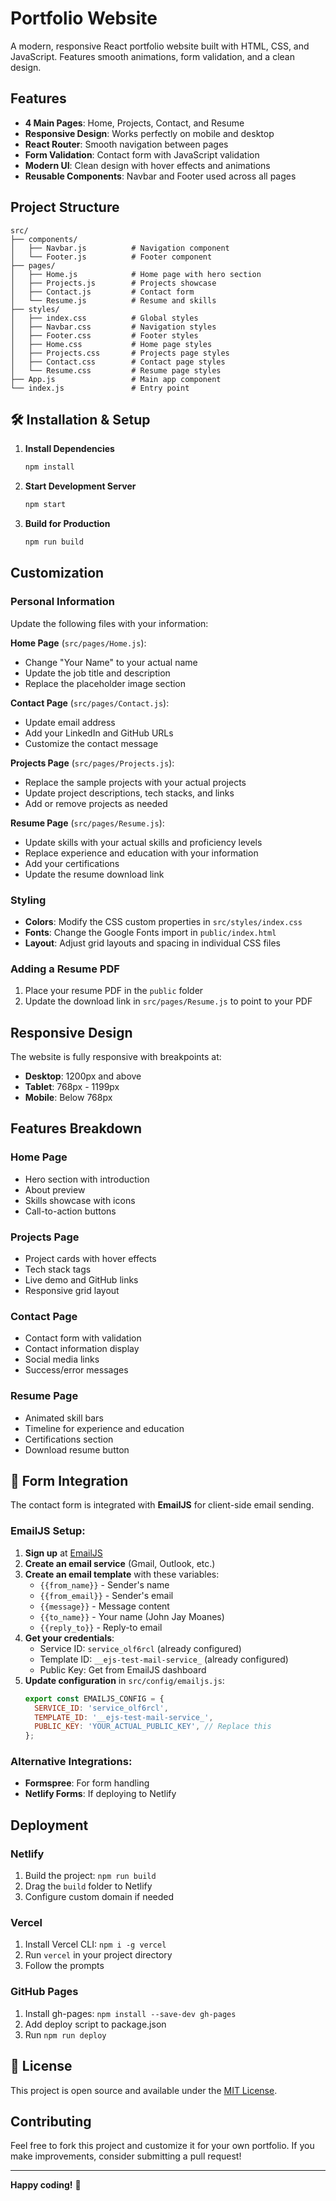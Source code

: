 # Portfolio Website

A modern, responsive React portfolio website built with HTML, CSS, and JavaScript. Features smooth animations, form validation, and a clean design.

##  Features

- **4 Main Pages**: Home, Projects, Contact, and Resume
- **Responsive Design**: Works perfectly on mobile and desktop
- **React Router**: Smooth navigation between pages
- **Form Validation**: Contact form with JavaScript validation
- **Modern UI**: Clean design with hover effects and animations
- **Reusable Components**: Navbar and Footer used across all pages

##  Project Structure

```
src/
├── components/
│   ├── Navbar.js          # Navigation component
│   └── Footer.js          # Footer component
├── pages/
│   ├── Home.js            # Home page with hero section
│   ├── Projects.js        # Projects showcase
│   ├── Contact.js         # Contact form
│   └── Resume.js          # Resume and skills
├── styles/
│   ├── index.css          # Global styles
│   ├── Navbar.css         # Navigation styles
│   ├── Footer.css         # Footer styles
│   ├── Home.css           # Home page styles
│   ├── Projects.css       # Projects page styles
│   ├── Contact.css        # Contact page styles
│   └── Resume.css         # Resume page styles
├── App.js                 # Main app component
└── index.js               # Entry point
```

## 🛠️ Installation & Setup

1. **Install Dependencies**
   ```bash
   npm install
   ```

2. **Start Development Server**
   ```bash
   npm start
   ```

3. **Build for Production**
   ```bash
   npm run build
   ```

##  Customization

### Personal Information
Update the following files with your information:

**Home Page** (`src/pages/Home.js`):
- Change "Your Name" to your actual name
- Update the job title and description
- Replace the placeholder image section

**Contact Page** (`src/pages/Contact.js`):
- Update email address
- Add your LinkedIn and GitHub URLs
- Customize the contact message

**Projects Page** (`src/pages/Projects.js`):
- Replace the sample projects with your actual projects
- Update project descriptions, tech stacks, and links
- Add or remove projects as needed

**Resume Page** (`src/pages/Resume.js`):
- Update skills with your actual skills and proficiency levels
- Replace experience and education with your information
- Add your certifications
- Update the resume download link

### Styling
- **Colors**: Modify the CSS custom properties in `src/styles/index.css`
- **Fonts**: Change the Google Fonts import in `public/index.html`
- **Layout**: Adjust grid layouts and spacing in individual CSS files

### Adding a Resume PDF
1. Place your resume PDF in the `public` folder
2. Update the download link in `src/pages/Resume.js` to point to your PDF

##  Responsive Design

The website is fully responsive with breakpoints at:
- **Desktop**: 1200px and above
- **Tablet**: 768px - 1199px
- **Mobile**: Below 768px

##  Features Breakdown

### Home Page
- Hero section with introduction
- About preview
- Skills showcase with icons
- Call-to-action buttons

### Projects Page
- Project cards with hover effects
- Tech stack tags
- Live demo and GitHub links
- Responsive grid layout

### Contact Page
- Contact form with validation
- Contact information display
- Social media links
- Success/error messages

### Resume Page
- Animated skill bars
- Timeline for experience and education
- Certifications section
- Download resume button

## 🔧 Form Integration

The contact form is integrated with **EmailJS** for client-side email sending.

### EmailJS Setup:

1. **Sign up** at [EmailJS](https://www.emailjs.com/)
2. **Create an email service** (Gmail, Outlook, etc.)
3. **Create an email template** with these variables:
   - `{{from_name}}` - Sender's name
   - `{{from_email}}` - Sender's email
   - `{{message}}` - Message content
   - `{{to_name}}` - Your name (John Jay Moanes)
   - `{{reply_to}}` - Reply-to email
4. **Get your credentials**:
   - Service ID: `service_olf6rcl` (already configured)
   - Template ID: `__ejs-test-mail-service_` (already configured)
   - Public Key: Get from EmailJS dashboard
5. **Update configuration** in `src/config/emailjs.js`:
   ```javascript
   export const EMAILJS_CONFIG = {
     SERVICE_ID: 'service_olf6rcl',
     TEMPLATE_ID: '__ejs-test-mail-service_',
     PUBLIC_KEY: 'YOUR_ACTUAL_PUBLIC_KEY', // Replace this
   };
   ```

### Alternative Integrations:
- **Formspree**: For form handling
- **Netlify Forms**: If deploying to Netlify

##  Deployment

### Netlify
1. Build the project: `npm run build`
2. Drag the `build` folder to Netlify
3. Configure custom domain if needed

### Vercel
1. Install Vercel CLI: `npm i -g vercel`
2. Run `vercel` in your project directory
3. Follow the prompts

### GitHub Pages
1. Install gh-pages: `npm install --save-dev gh-pages`
2. Add deploy script to package.json
3. Run `npm run deploy`

## 📄 License

This project is open source and available under the [MIT License](LICENSE).

##  Contributing

Feel free to fork this project and customize it for your own portfolio. If you make improvements, consider submitting a pull request!

---

**Happy coding!** 🎉
